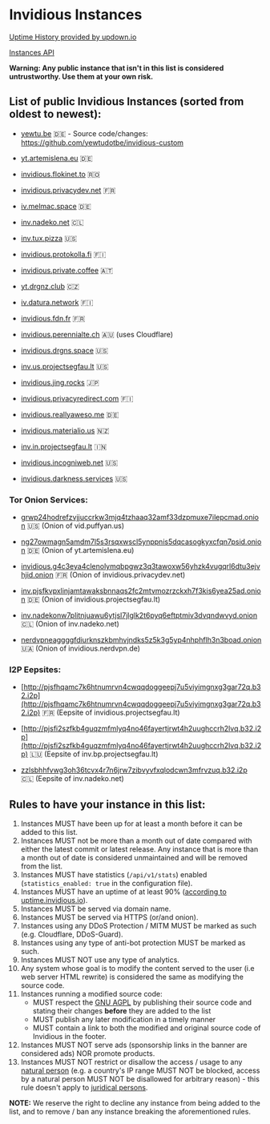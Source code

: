 # Invidious Instances

[Uptime History provided by updown.io](https://uptime.invidious.io)

[Instances API](https://api.invidious.io/)

**Warning: Any public instance that isn't in this list is considered untrustworthy. Use them at your own risk.**

## List of public Invidious Instances (sorted from oldest to newest):

* [yewtu.be](https://yewtu.be) 🇩🇪 - Source code/changes: https://github.com/yewtudotbe/invidious-custom

* [yt.artemislena.eu](https://yt.artemislena.eu) 🇩🇪

* [invidious.flokinet.to](https://invidious.flokinet.to) 🇷🇴

* [invidious.privacydev.net](https://invidious.privacydev.net) 🇫🇷

* [iv.melmac.space](https://iv.melmac.space) 🇩🇪

* [inv.nadeko.net](https://inv.nadeko.net) 🇨🇱 

* [inv.tux.pizza](https://inv.tux.pizza) 🇺🇸 

* [invidious.protokolla.fi](https://invidious.protokolla.fi) 🇫🇮 

* [invidious.private.coffee](https://invidious.private.coffee) 🇦🇹

* [yt.drgnz.club](https://yt.drgnz.club) 🇨🇿

* [iv.datura.network](https://iv.datura.network) 🇫🇮

* [invidious.fdn.fr](https://invidious.fdn.fr) 🇫🇷

* [invidious.perennialte.ch](https://invidious.perennialte.ch) 🇦🇺 (uses Cloudflare)

* [invidious.drgns.space](https://invidious.drgns.space) 🇺🇸

* [inv.us.projectsegfau.lt](https://inv.us.projectsegfau.lt) 🇺🇸

* [invidious.jing.rocks](https://invidious.jing.rocks) 🇯🇵  

* [invidious.privacyredirect.com](https://invidious.privacyredirect.com) 🇫🇮

* [invidious.reallyaweso.me](https://invidious.reallyaweso.me) 🇩🇪

* [invidious.materialio.us](https://invidious.materialio.us) 🇳🇿

* [inv.in.projectsegfau.lt](https://inv.in.projectsegfau.lt) 🇮🇳

* [invidious.incogniweb.net](https://invidious.incogniweb.net) 🇺🇸

* [invidious.darkness.services](https://invidious.darkness.services) 🇺🇸

### Tor Onion Services:

* [grwp24hodrefzvjjuccrkw3mjq4tzhaaq32amf33dzpmuxe7ilepcmad.onion](http://grwp24hodrefzvjjuccrkw3mjq4tzhaaq32amf33dzpmuxe7ilepcmad.onion) 🇺🇸 (Onion of vid.puffyan.us)

* [ng27owmagn5amdm7l5s3rsqxwscl5ynppnis5dqcasogkyxcfqn7psid.onion](http://ng27owmagn5amdm7l5s3rsqxwscl5ynppnis5dqcasogkyxcfqn7psid.onion) 🇩🇪 (Onion of yt.artemislena.eu)

* [invidious.g4c3eya4clenolymqbpgwz3q3tawoxw56yhzk4vugqrl6dtu3ejvhjid.onion](http://invidious.g4c3eya4clenolymqbpgwz3q3tawoxw56yhzk4vugqrl6dtu3ejvhjid.onion) 🇫🇷 (Onion of invidious.privacydev.net)

* [inv.pjsfkvpxlinjamtawaksbnnaqs2fc2mtvmozrzckxh7f3kis6yea25ad.onion](http://inv.pjsfkvpxlinjamtawaksbnnaqs2fc2mtvmozrzckxh7f3kis6yea25ad.onion) 🇩🇪 (Onion of invidious.projectsegfau.lt)

* [inv.nadekonw7plitnjuawu6ytjsl7jlglk2t6pyq6eftptmiv3dvqndwvyd.onion](http://inv.nadekonw7plitnjuawu6ytjsl7jlglk2t6pyq6eftptmiv3dvqndwvyd.onion) 🇨🇱 (Onion of inv.nadeko.net)

* [nerdvpneaggggfdiurknszkbmhvjndks5z5k3g5yp4nhphflh3n3boad.onion](http://nerdvpneaggggfdiurknszkbmhvjndks5z5k3g5yp4nhphflh3n3boad.onion) 🇺🇦 (Onion of invidious.nerdvpn.de)

### I2P Eepsites:

* [http://pjsfhqamc7k6htnumrvn4cwqqdoggeepj7u5viyimgnxg3gar72q.b32.i2p](http://pjsfhqamc7k6htnumrvn4cwqqdoggeepj7u5viyimgnxg3gar72q.b32.i2p) 🇫🇷 (Eepsite of invidious.projectsegfau.lt)

* [http://pjsfi2szfkb4guqzmfmlyq4no46fayertjrwt4h2uughccrh2lvq.b32.i2p](http://pjsfi2szfkb4guqzmfmlyq4no46fayertjrwt4h2uughccrh2lvq.b32.i2p) 🇱🇺 (Eepsite of inv.bp.projectsegfau.lt)

* [zzlsbhhfvwg3oh36tcvx4r7n6jrw7zibvyvfxqlodcwn3mfrvzuq.b32.i2p](http://zzlsbhhfvwg3oh36tcvx4r7n6jrw7zibvyvfxqlodcwn3mfrvzuq.b32.i2p) 🇨🇱 (Eepsite of inv.nadeko.net)

## Rules to have your instance in this list:

1. Instances MUST have been up for at least a month before it can be added to this list.
2. Instances MUST not be more than a month out of date compared with either the latest commit or latest release. Any instance that is more than a month out of date is considered unmaintained and will be removed from the list.
3. Instances MUST have statistics (`/api/v1/stats`) enabled (`statistics_enabled: true` in the configuration file).
4. Instances MUST have an uptime of at least 90% ([according to uptime.invidious.io](https://uptime.invidious.io/)).
5. Instances MUST be served via domain name.
6. Instances MUST be served via HTTPS (or/and onion).
7. Instances using any DDoS Protection / MITM MUST be marked as such (e.g. Cloudflare, DDoS-Guard).
8. Instances using any type of anti-bot protection MUST be marked as such.
9. Instances MUST NOT use any type of analytics.
10. Any system whose goal is to modify the content served to the user (i.e web server HTML rewrite) is considered the same as modifying the source code.
11. Instances running a modified source code:
    - MUST respect the [GNU AGPL](https://en.wikipedia.org/wiki/GNU_Affero_General_Public_License) by publishing their source code and stating their changes **before** they are added to the list
    - MUST publish any later modification in a timely manner
    - MUST contain a link to both the modified and original source code of Invidious in the footer.
12. Instances MUST NOT serve ads (sponsorship links in the banner are considered ads) NOR promote products.
13. Instances MUST NOT restrict or disallow the access / usage to any [natural person](https://en.wikipedia.org/wiki/Natural_person) (e.g. a country's IP range MUST NOT be blocked, access by a natural person MUST NOT be disallowed for arbitrary reason) - this rule doesn't apply to [juridical persons](https://en.wikipedia.org/wiki/Juridical_person).

**NOTE:** We reserve the right to decline any instance from being added to the list, and to remove / ban any instance breaking the aforementioned rules.
